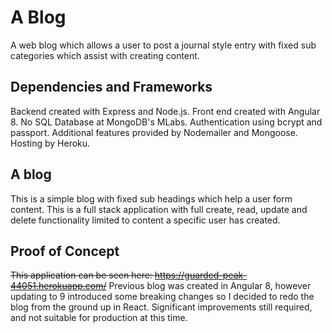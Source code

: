 # A Blog

A web blog which allows a user to post a journal style entry with fixed sub categories which assist with creating content.

## Dependencies and Frameworks

Backend created with Express and Node.js. Front end created with Angular 8. No SQL Database at MongoDB's MLabs. Authentication using bcrypt and passport. Additional features provided by Nodemailer and Mongoose. Hosting by Heroku.

## A blog

This is a simple blog with fixed sub headings which help a user form content. This is a full stack application with full create, read, update and delete functionality limited to content a specific user has created. 

## Proof of Concept

~~This application can be seen here: https://guarded-peak-44051.herokuapp.com/~~
Previous blog was created in Angular 8, however updating to 9 introduced some breaking changes so I decided to redo the blog from the ground up in React. Significant improvements still required, and not suitable for production at this time. 


